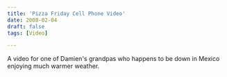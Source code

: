 ```yaml
---
title: 'Pizza Friday Cell Phone Video'
date: 2008-02-04
draft: false
tags: [Video]

---
```


 A video for one of Damien's grandpas who happens to be down in Mexico enjoying much warmer weather.